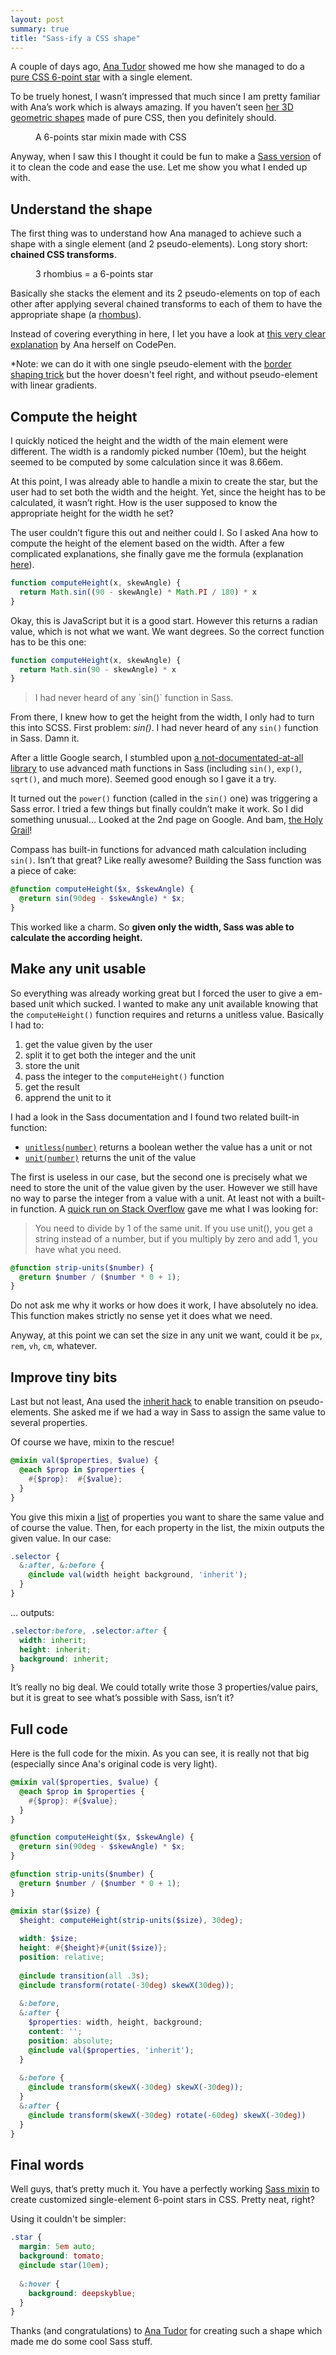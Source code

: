 ```yaml
---
layout: post
summary: true
title: "Sass-ify a CSS shape"
---
```


A couple of days ago, [Ana Tudor](http://twitter.com/thebabydino) showed me how she managed to do a [pure CSS 6-point star](http://codepen.io/thebabydino/pen/DmklE) with a single element.

To be truely honest, I wasn’t impressed that much since I am pretty familiar with Ana’s work which is always amazing. If you haven’t seen [her 3D geometric shapes](http://stackoverflow.com/users/1397351/ana) made of pure CSS, then you definitely should.

<figure class="figure--right">
<img alt="" src="/images/sass-mixin-star__css-star.png">
<figcaption>A 6-points star mixin made with CSS</figcaption>
</figure>

Anyway, when I saw this I thought it could be fun to make a [Sass version](http://codepen.io/HugoGiraudel/pen/LkoGE) of it to clean the code and ease the use. Let me show you what I ended up with.

## Understand the shape 

The first thing was to understand how Ana managed to achieve such a shape with a single element (and 2 pseudo-elements). Long story short: **chained CSS transforms**.

<figure class="figure--right">
<img src="/images/sass-mixin-star__rhombius.png" alt="">
<figcaption>3 rhombius = a 6-points star</figcaption>
</figure>

Basically she stacks the element and its 2 pseudo-elements on top of each other after applying several chained transforms to each of them to have the appropriate shape (a [rhombus](http://www.mathopenref.com/rhombus.html)).

Instead of covering everything in here, I let you have a look at [this very clear explanation](http://codepen.io/thebabydino/full/ca5fdb3582a6a27e4d3988d6d90952cb) by Ana herself on CodePen.

*Note: we can do it with one single pseudo-element with the [border shaping trick](http://davidwalsh.name/css-triangles) but the hover doesn't feel right, and without pseudo-element with linear gradients.

## Compute the height 

I quickly noticed the height and the width of the main element were different. The width is a randomly picked number (10em), but the height seemed to be computed by some calculation since it was 8.66em.

At this point, I was already able to handle a mixin to create the star, but the user had to set both the width and the height. Yet, since the height has to be calculated, it wasn’t right. How is the user supposed to know the appropriate height for the width he set?

The user couldn’t figure this out and neither could I. So I asked Ana how to compute the height of the element based on the width. After a few complicated explanations, she finally gave me the formula (explanation [here](http://codepen.io/thebabydino/full/ca5fdb3582a6a27e4d3988d6d90952cb)).

```javascript
function computeHeight(x, skewAngle) { 
  return Math.sin((90 - skewAngle) * Math.PI / 180) * x 
}
```

Okay, this is JavaScript but it is a good start. However this returns a radian value, which is not what we want. We want degrees. So the correct function has to be this one:

```javascript
function computeHeight(x, skewAngle) { 
  return Math.sin(90 - skewAngle) * x 
}
```

<blockquote class="pull-quote--right">I had never heard of any `sin()` function in Sass.</blockquote>

From there, I knew how to get the height from the width, I only had to turn this into SCSS. First problem: <em>sin()</em>. I had never heard of any `sin()` function in Sass. Damn it.

After a little Google search, I stumbled upon [a not-documentated-at-all library](https://github.com/adambom/Sass-Math/blob/master/math.scss) to use advanced math functions in Sass (including `sin()`, `exp()`, `sqrt()`, and much more). Seemed good enough so I gave it a try.

It turned out the `power()` function (called in the `sin()` one) was triggering a Sass error. I tried a few things but finally couldn’t make it work. So I did something unusual... Looked at the 2nd page on Google. And bam, [the Holy Grail](http://compass-style.org/reference/compass/helpers/math/)!

Compass has built-in functions for advanced math calculation including `sin()`. Isn’t that great? Like really awesome? Building the Sass function was a piece of cake:

```scss
@function computeHeight($x, $skewAngle) { 
  @return sin(90deg - $skewAngle) * $x;
}
```

This worked like a charm. So **given only the width, Sass was able to calculate the according height.**

## Make any unit usable 

So everything was already working great but I forced the user to give a em-based unit which sucked. I wanted to make any unit available knowing that the `computeHeight()` function requires and returns a unitless value. Basically I had to:

1. get the value given by the user
1. split it to get both the integer and the unit
1. store the unit
1. pass the integer to the `computeHeight()` function
1. get the result
1. apprend the unit to it


I had a look in the Sass documentation and I found two related built-in function:

* [`unitless(number)`](http://sass-lang.com/docs/yardoc/Sass/Script/Functions.html#unitless-instance_method) returns a boolean wether the value has a unit or not
* [`unit(number)`](http://sass-lang.com/docs/yardoc/Sass/Script/Functions.html#unit-instance_method) returns the unit of the value


The first is useless in our case, but the second one is precisely what we need to store the unit of the value given by the user. However we still have no way to parse the integer from a value with a unit. At least not with a built-in function. A [quick run on Stack Overflow](http://stackoverflow.com/a/12335841) gave me what I was looking for:

> You need to divide by 1 of the same unit. If you use unit(), you get a string instead of a number, but if you multiply by zero and add 1, you have what you need.

```scss
@function strip-units($number) {
  @return $number / ($number * 0 + 1);
}
```

Do not ask me why it works or how does it work, I have absolutely no idea. This function makes strictly no sense yet it does what we need.

Anyway, at this point we can set the size in any unit we want, could it be `px`, `rem`, `vh`, `cm`, whatever.

## Improve tiny bits

Last but not least, Ana used the [inherit hack](http://xiel.de/webkit-fix-css-transitions-on-pseudo-elements/) to enable transition on pseudo-elements. She asked me if we had a way in Sass to assign the same value to several properties.

Of course we have, mixin to the rescue!

```scss
@mixin val($properties, $value) {
  @each $prop in $properties { 
    #{$prop}:  #{$value};
  }
}
```

You give this mixin a [list](http://sass-lang.com/docs/yardoc/file.SASS_REFERENCE.html#lists) of properties you want to share the same value and of course the value. Then, for each property in the list, the mixin outputs the given value. In our case:

```scss
.selector {
  &:after, &:before {
    @include val(width height background, 'inherit');
  }
}
```

... outputs:

```scss
.selector:before, .selector:after {
  width: inherit;
  height: inherit;
  background: inherit;
}
```

It’s really no big deal. We could totally write those 3 properties/value pairs, but it is great to see what’s possible with Sass, isn’t it?

## Full code 

Here is the full code for the mixin. As you can see, it is really not that big (especially since Ana's original code is very light).

```scss
@mixin val($properties, $value) {
  @each $prop in $properties { 
    #{$prop}: #{$value};
  }
}

@function computeHeight($x, $skewAngle) { 
  @return sin(90deg - $skewAngle) * $x;
}

@function strip-units($number) {
  @return $number / ($number * 0 + 1);
}

@mixin star($size) {
  $height: computeHeight(strip-units($size), 30deg);
  
  width: $size;
  height: #{$height}#{unit($size)};
  position: relative;
  
  @include transition(all .3s);
  @include transform(rotate(-30deg) skewX(30deg));
    
  &:before, 
  &:after {
    $properties: width, height, background;
    content: '';
    position: absolute;
    @include val($properties, 'inherit');
  }
    
  &:before { 
    @include transform(skewX(-30deg) skewX(-30deg)); 
  }
  &:after { 
    @include transform(skewX(-30deg) rotate(-60deg) skewX(-30deg)) 
  }
}
```

## Final words 

Well guys, that’s pretty much it. You have a perfectly working [Sass mixin](http://codepen.io/HugoGiraudel/pen/Lcexi) to create customized single-element 6-point stars in CSS. Pretty neat, right?

Using it couldn't be simpler:

```scss
.star {
  margin: 5em auto;
  background: tomato;
  @include star(10em);
  
  &:hover {
    background: deepskyblue;
  }
}
```

Thanks (and congratulations) to [Ana Tudor](http://twitter.com/thebabydino) for creating such a shape which made me do some cool Sass stuff.


